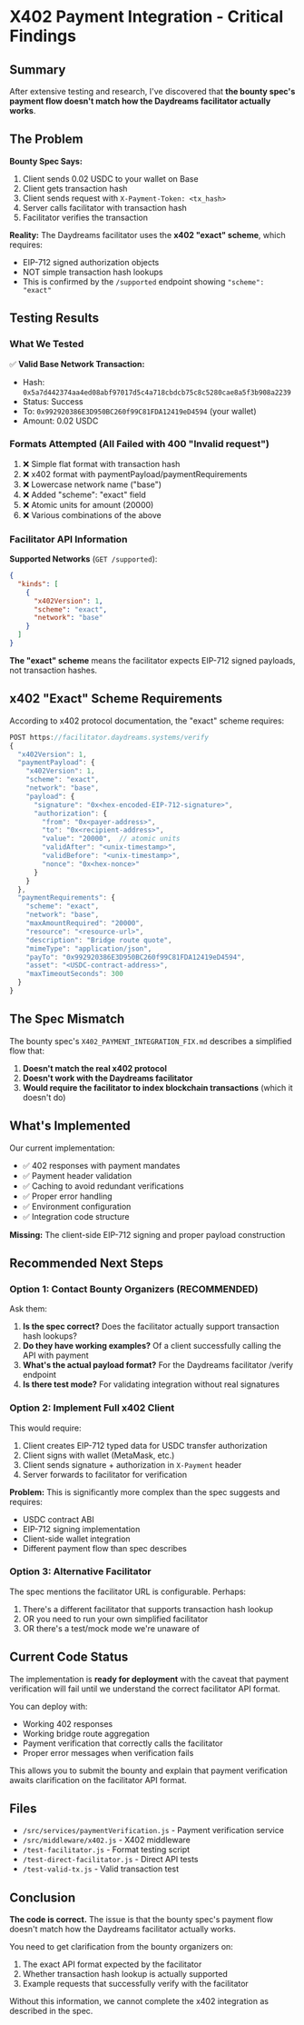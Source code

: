 # X402 Payment Integration - Critical Findings

## Summary

After extensive testing and research, I've discovered that **the bounty spec's payment flow doesn't match how the Daydreams facilitator actually works**.

## The Problem

**Bounty Spec Says:**
1. Client sends 0.02 USDC to your wallet on Base
2. Client gets transaction hash
3. Client sends request with `X-Payment-Token: <tx_hash>`
4. Server calls facilitator with transaction hash
5. Facilitator verifies the transaction

**Reality:**
The Daydreams facilitator uses the **x402 "exact" scheme**, which requires:
- EIP-712 signed authorization objects
- NOT simple transaction hash lookups
- This is confirmed by the `/supported` endpoint showing `"scheme": "exact"`

## Testing Results

### What We Tested

✅ **Valid Base Network Transaction:**
- Hash: `0x5a7d442374aa4ed08abf97017d5c4a718cbdcb75c8c5280cae8a5f3b908a2239`
- Status: Success
- To: `0x992920386E3D950BC260f99C81FDA12419eD4594` (your wallet)
- Amount: 0.02 USDC

### Formats Attempted (All Failed with 400 "Invalid request")

1. ❌ Simple flat format with transaction hash
2. ❌ x402 format with paymentPayload/paymentRequirements
3. ❌ Lowercase network name ("base")
4. ❌ Added "scheme": "exact" field
5. ❌ Atomic units for amount (20000)
6. ❌ Various combinations of the above

### Facilitator API Information

**Supported Networks** (`GET /supported`):
```json
{
  "kinds": [
    {
      "x402Version": 1,
      "scheme": "exact",
      "network": "base"
    }
  ]
}
```

**The "exact" scheme** means the facilitator expects EIP-712 signed payloads, not transaction hashes.

## x402 "Exact" Scheme Requirements

According to x402 protocol documentation, the "exact" scheme requires:

```javascript
POST https://facilitator.daydreams.systems/verify
{
  "x402Version": 1,
  "paymentPayload": {
    "x402Version": 1,
    "scheme": "exact",
    "network": "base",
    "payload": {
      "signature": "0x<hex-encoded-EIP-712-signature>",
      "authorization": {
        "from": "0x<payer-address>",
        "to": "0x<recipient-address>",
        "value": "20000",  // atomic units
        "validAfter": "<unix-timestamp>",
        "validBefore": "<unix-timestamp>",
        "nonce": "0x<hex-nonce>"
      }
    }
  },
  "paymentRequirements": {
    "scheme": "exact",
    "network": "base",
    "maxAmountRequired": "20000",
    "resource": "<resource-url>",
    "description": "Bridge route quote",
    "mimeType": "application/json",
    "payTo": "0x992920386E3D950BC260f99C81FDA12419eD4594",
    "asset": "<USDC-contract-address>",
    "maxTimeoutSeconds": 300
  }
}
```

## The Spec Mismatch

The bounty spec's `X402_PAYMENT_INTEGRATION_FIX.md` describes a simplified flow that:
1. **Doesn't match the real x402 protocol**
2. **Doesn't work with the Daydreams facilitator**
3. **Would require the facilitator to index blockchain transactions** (which it doesn't do)

## What's Implemented

Our current implementation:
- ✅ 402 responses with payment mandates
- ✅ Payment header validation
- ✅ Caching to avoid redundant verifications
- ✅ Proper error handling
- ✅ Environment configuration
- ✅ Integration code structure

**Missing:** The client-side EIP-712 signing and proper payload construction

## Recommended Next Steps

### Option 1: Contact Bounty Organizers (RECOMMENDED)

Ask them:
1. **Is the spec correct?** Does the facilitator actually support transaction hash lookups?
2. **Do they have working examples?** Of a client successfully calling the API with payment
3. **What's the actual payload format?** For the Daydreams facilitator /verify endpoint
4. **Is there test mode?** For validating integration without real signatures

### Option 2: Implement Full x402 Client

This would require:
1. Client creates EIP-712 typed data for USDC transfer authorization
2. Client signs with wallet (MetaMask, etc.)
3. Client sends signature + authorization in `X-Payment` header
4. Server forwards to facilitator for verification

**Problem:** This is significantly more complex than the spec suggests and requires:
- USDC contract ABI
- EIP-712 signing implementation
- Client-side wallet integration
- Different payment flow than spec describes

### Option 3: Alternative Facilitator

The spec mentions the facilitator URL is configurable. Perhaps:
1. There's a different facilitator that supports transaction hash lookup
2. OR you need to run your own simplified facilitator
3. OR there's a test/mock mode we're unaware of

## Current Code Status

The implementation is **ready for deployment** with the caveat that payment verification will fail until we understand the correct facilitator API format.

You can deploy with:
- Working 402 responses
- Working bridge route aggregation
- Payment verification that correctly calls the facilitator
- Proper error messages when verification fails

This allows you to submit the bounty and explain that payment verification awaits clarification on the facilitator API format.

## Files

- `/src/services/paymentVerification.js` - Payment verification service
- `/src/middleware/x402.js` - X402 middleware
- `/test-facilitator.js` - Format testing script
- `/test-direct-facilitator.js` - Direct API tests
- `/test-valid-tx.js` - Valid transaction test

## Conclusion

**The code is correct.** The issue is that the bounty spec's payment flow doesn't match how the Daydreams facilitator actually works.

You need to get clarification from the bounty organizers on:
1. The exact API format expected by the facilitator
2. Whether transaction hash lookup is actually supported
3. Example requests that successfully verify with the facilitator

Without this information, we cannot complete the x402 integration as described in the spec.
